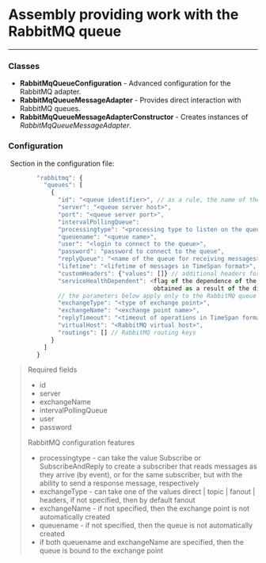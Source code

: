 # Assembly providing work with the RabbitMQ queue
___
### Classes
* **RabbitMqQueueConfiguration** - Advanced configuration for the RabbitMQ adapter.
* **RabbitMqQueueMessageAdapter** - Provides direct interaction with RabbitMQ queues.
* **RabbitMqQueueMessageAdapterConstructor** - Creates instances of _RabbitMqQueueMessageAdapter_.

### Configuration
 Section in the configuration file:

```javascript
        "rabbitmq": {
          "queues": [
            {
              "id": "<queue identifier>", // as a rule, the name of the queue is indicated
              "server": "<queue server host>",
              "port": "<queue server port>",
              "intervalPollingQueue": 
              "processingtype": "<processing type to listen on the queue>", // one of the values of MessageProcessingType
              "queuename": "<queue name>",
              "user": "<login to connect to the queue>",
              "password": "password to connect to the queue",
              "replyQueue": "<name of the queue for receiving messages>",
              "lifetime": "<lifetime of messages in TimeSpan format>",
              "customHeaders": {"values": []} // additional headers for working with queues
              "serviceHealthDependent": <flag of the dependence of the subscription to the queue on the state of the service 
                                         obtained as a result of the diagnostic call true | false>
              // the parameters below apply only to the RabbitMQ queue
              "exchangeType": "<type of exchange point>",
              "exchangeName": "<exchange point name>",
              "replyTimeout": "<timeout of operations in TimeSpan format>",
              "virtualHost": "<RabbitMQ virtual host>",
              "routings": [] // RabbitMQ routing keys
            }
          ]
        }
```

> Required fields
> * id
> * server
> * exchangeName
> * intervalPollingQueue
> * user
> * password
>
> RabbitMQ configuration features
> * processingtype - can take the value Subscribe or SubscribeAndReply to create a subscriber that reads messages as they arrive (by event), or for the same subscriber, but with the ability to send a response message, respectively
> * exchangeType - can take one of the values ​​direct | topic | fanout | headers, if not specified, then by default fanout
> * exchangeName - if not specified, then the exchange point is not automatically created
> * queuename - if not specified, then the queue is not automatically created
> * if both queuename and exchangeName are specified, then the queue is bound to the exchange point
